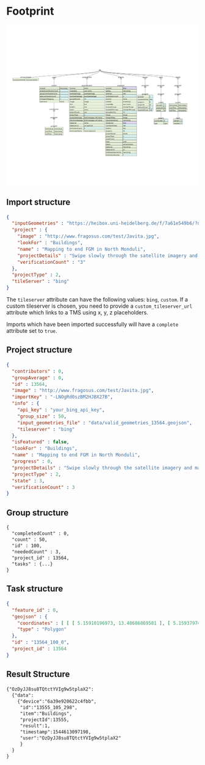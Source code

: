 # Footprint

![Footprint](_static/img/data_structure-firebase-2.svg)


## Import structure

```json
{
  "inputGeometries" : "https://heibox.uni-heidelberg.de/f/7a61e549b6/?dl=1",
  "project" : {
    "image" : "http://www.fragosus.com/test/Javita.jpg",
    "lookFor" : "Buildings",
    "name" : "Mapping to end FGM in North Monduli",
    "projectDetails" : "Swipe slowly through the satellite imagery and mark anything that looks like it could be a building or village. This area has high levels of girls being subjected to FGM and child marriage.",
    "verificationCount" : "3"
  },
  "projectType" : 2,
  "tileServer" : "bing"
}
```

The `tileserver` attribute can have the following values: `bing`, `custom`. If a custom tileserver is chosen, you need to provide a `custom_tileserver_url` attribute which links to a TMS using x, y, z placeholders.

Imports which have been imported successfully will have a `complete` attribute set to `true`.


## Project structure

```json
{
  "contributors" : 0,
  "groupAverage" : 0,
  "id" : 13564,
  "image" : "http://www.fragosus.com/test/Javita.jpg",
  "importKey" : "-LNOgRd0szBM2HJBX27B",
  "info" : {
    "api_key" : "your_bing_api_key",
    "group_size" : 50,
    "input_geometries_file" : "data/valid_geometries_13564.geojson",
    "tileserver" : "bing"
  },
  "isFeatured" : false,
  "lookFor" : "Buildings",
  "name" : "Mapping to end FGM in North Monduli",
  "progress" : 0,
  "projectDetails" : "Swipe slowly through the satellite imagery and mark anything that looks like it could be a building or village. This area has high levels of girls being subjected to FGM and child marriage.",
  "projectType" : 2,
  "state" : 3,
  "verificationCount" : 3
}
```


## Group structure

```
{
  "completedCount" : 0,
  "count" : 50,
  "id" : 100,
  "neededCount" : 3,
  "project_id" : 13564,
  "tasks" : {...}
}

```


## Task structure

```json
{
  "feature_id" : 0,
  "geojson" : {
    "coordinates" : [ [ [ 5.15910196973, 13.48686869581 ], [ 5.15937974751, 13.48686869581 ], [ 5.15937974751, 13.48742425137 ], [ 5.15910196973, 13.48742425137 ], [ 5.15910196973, 13.48686869581 ] ] ],
    "type" : "Polygon"
  },
  "id" : "13564_100_0",
  "project_id" : 13564
}
```

## Result Structure
```
{"OzDyJJ8su8TQtctYVIg9w5tplaX2":
  {"data":
    {"device":"6a39e920622c4fbb",
     "id":"13555_105_298",
     "item":"Buildings",
     "projectId":13555,
     "result":1,
     "timestamp":1544613097198,
     "user":"OzDyJJ8su8TQtctYVIg9w5tplaX2"
     }
  }
}
```
